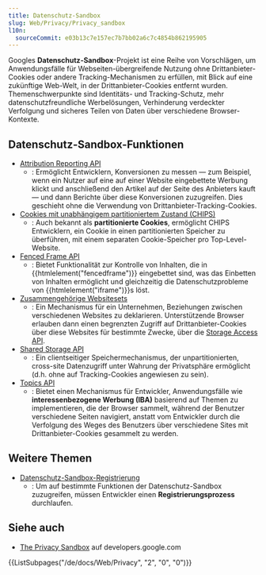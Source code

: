 ```yaml
---
title: Datenschutz-Sandbox
slug: Web/Privacy/Privacy_sandbox
l10n:
  sourceCommit: e03b13c7e157ec7b7bb02a6c7c4854b862195905
---
```


Googles **Datenschutz-Sandbox**-Projekt ist eine Reihe von Vorschlägen, um Anwendungsfälle für Webseiten-übergreifende Nutzung ohne Drittanbieter-Cookies oder andere Tracking-Mechanismen zu erfüllen, mit Blick auf eine zukünftige Web-Welt, in der Drittanbieter-Cookies entfernt wurden. Themenschwerpunkte sind Identitäts- und Tracking-Schutz, mehr datenschutzfreundliche Werbelösungen, Verhinderung verdeckter Verfolgung und sicheres Teilen von Daten über verschiedene Browser-Kontexte.

## Datenschutz-Sandbox-Funktionen

- [Attribution Reporting API](/de/docs/Web/API/Attribution_Reporting_API)
  - : Ermöglicht Entwicklern, Konversionen zu messen — zum Beispiel, wenn ein Nutzer auf eine auf einer Website eingebettete Werbung klickt und anschließend den Artikel auf der Seite des Anbieters kauft — und dann Berichte über diese Konversionen zuzugreifen. Dies geschieht ohne die Verwendung von Drittanbieter-Tracking-Cookies.
- [Cookies mit unabhängigem partitioniertem Zustand (CHIPS)](/de/docs/Web/Privacy/Privacy_sandbox/Partitioned_cookies)
  - : Auch bekannt als **partitionierte Cookies**, ermöglicht CHIPS Entwicklern, ein Cookie in einen partitionierten Speicher zu überführen, mit einem separaten Cookie-Speicher pro Top-Level-Website.
- [Fenced Frame API](/de/docs/Web/API/Fenced_frame_API)
  - : Bietet Funktionalität zur Kontrolle von Inhalten, die in {{htmlelement("fencedframe")}} eingebettet sind, was das Einbetten von Inhalten ermöglicht und gleichzeitig die Datenschutzprobleme von {{htmlelement("iframe")}}s löst.
- [Zusammengehörige Websitesets](/de/docs/Web/API/Storage_Access_API/Related_website_sets)
  - : Ein Mechanismus für ein Unternehmen, Beziehungen zwischen verschiedenen Websites zu deklarieren. Unterstützende Browser erlauben dann einen begrenzten Zugriff auf Drittanbieter-Cookies über diese Websites für bestimmte Zwecke, über die [Storage Access API](/de/docs/Web/API/Storage_Access_API).
- [Shared Storage API](/de/docs/Web/API/Shared_Storage_API)
  - : Ein clientseitiger Speichermechanismus, der unpartitionierten, cross-site Datenzugriff unter Wahrung der Privatsphäre ermöglicht (d.h. ohne auf Tracking-Cookies angewiesen zu sein).
- [Topics API](/de/docs/Web/API/Topics_API)
  - : Bietet einen Mechanismus für Entwickler, Anwendungsfälle wie **interessenbezogene Werbung (IBA)** basierend auf Themen zu implementieren, die der Browser sammelt, während der Benutzer verschiedene Seiten navigiert, anstatt vom Entwickler durch die Verfolgung des Weges des Benutzers über verschiedene Sites mit Drittanbieter-Cookies gesammelt zu werden.

## Weitere Themen

- [Datenschutz-Sandbox-Registrierung](/de/docs/Web/Privacy/Privacy_sandbox/Enrollment)
  - : Um auf bestimmte Funktionen der Datenschutz-Sandbox zuzugreifen, müssen Entwickler einen **Registrierungsprozess** durchlaufen.

## Siehe auch

- [The Privacy Sandbox](https://developers.google.com/privacy-sandbox) auf developers.google.com

<section id="Quick_links">
{{ListSubpages("/de/docs/Web/Privacy", "2", "0", "0")}}
</section>
